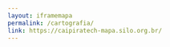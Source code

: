 ```yaml
---
layout: iframemapa
permalink: /cartografia/
link: https://caipiratech-mapa.silo.org.br/
---
```






